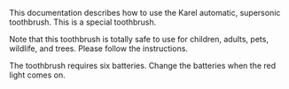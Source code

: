 This documentation describes how to use the Karel automatic, supersonic toothbrush. This is a special toothbrush.

Note that this toothbrush is totally safe to use for children, adults, pets, wildlife, and trees. Please follow the instructions.

The toothbrush requires six batteries. Change the batteries when the red light comes on.
